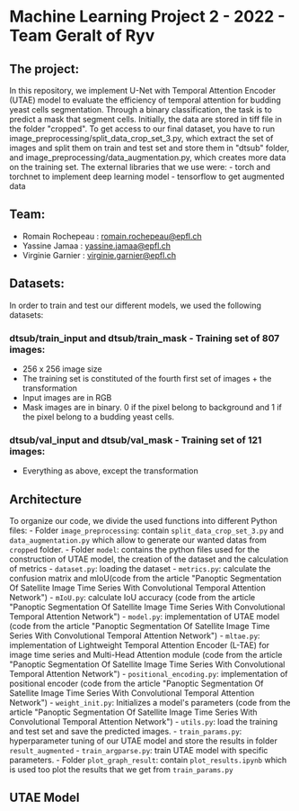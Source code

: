 # Machine Learning Project 2 - 2022 - Team Geralt of Ryv

## The project:
In this repository, we implement U-Net with Temporal Attention Encoder (UTAE) model to evaluate the efficiency of temporal attention for budding yeast cells segmentation.
Through a binary classification, the task is to predict a mask that segment cells.
Initially, the data are stored in tiff file in the folder "cropped". To get access to our final dataset, you have to run image_preprocessing/split_data_crop_set_3.py, which extract the set of images and split them on train and test set and store them in "dtsub" folder, and image_preprocessing/data_augmentation.py, which creates more data on the training set.
The external libraries that we use were:
    - torch and torchnet to implement deep learning model
    - tensorflow to get augmented data


## Team:
  - Romain Rochepeau : romain.rochepeau@epfl.ch
  - Yassine Jamaa : yassine.jamaa@epfl.ch
  - Virginie Garnier : virginie.garnier@epfl.ch 

## Datasets:
 In order to train and test our different models, we used the following datasets: 
 ### dtsub/train_input and dtsub/train_mask - Training set of 807 images:
 - 256 x 256 image size
 - The training set is constituted of the fourth first set of images + the transformation
 - Input images are in RGB
 - Mask images are in binary. 0 if the pixel belong to background and 1 if the pixel belong to a budding yeast cells.


 ### dtsub/val_input and dtsub/val_mask - Training set of 121 images:
 - Everything as above, except the transformation


##  Architecture
To organize our code, we divide the used functions into different Python files:
    - Folder `image_preprocessing`: contain `split_data_crop_set_3.py` and `data_augmentation.py` which allow to generate our wanted datas from `cropped` folder.
    - Folder `model`: contains the python files used for the construction of UTAE model, the creation of the dataset and the calculation of metrics
            - `dataset.py`: loading the dataset
            - `metrics.py`: calculate the confusion matrix and mIoU(code from the article "Panoptic Segmentation Of Satellite Image Time Series With Convolutional Temporal    Attention Network")
            - `mIoU.py`: calculate IoU accuracy (code from the article "Panoptic Segmentation Of Satellite Image Time Series With Convolutional Temporal Attention Network")
            - `model.py`: implementation of UTAE model (code from the article "Panoptic Segmentation Of Satellite Image Time Series With Convolutional Temporal Attention Network")
            - `mltae.py`: implementation of Lightweight Temporal Attention Encoder (L-TAE) for image time series and Multi-Head Attention module (code from the article "Panoptic Segmentation Of Satellite Image Time Series With Convolutional Temporal Attention Network")
            - `positional_encoding.py`: implementation of positional encoder (code from the article "Panoptic Segmentation Of Satellite Image Time Series With Convolutional Temporal Attention Network")
            - `weight_init.py`: Initializes a model's parameters (code from the article "Panoptic Segmentation Of Satellite Image Time Series With Convolutional Temporal Attention Network")
            - `utils.py`: load the training and test set and save the predicted images.
    - `train_params.py`: hyperparameter tuning of our UTAE model and store the results in folder `result_augmented`
    - `train_argparse.py`: train UTAE model with specific parameters.
    - Folder `plot_graph_result`: contain `plot_results.ipynb` which is used too plot the results that we get from `train_params.py`
    
## UTAE Model


